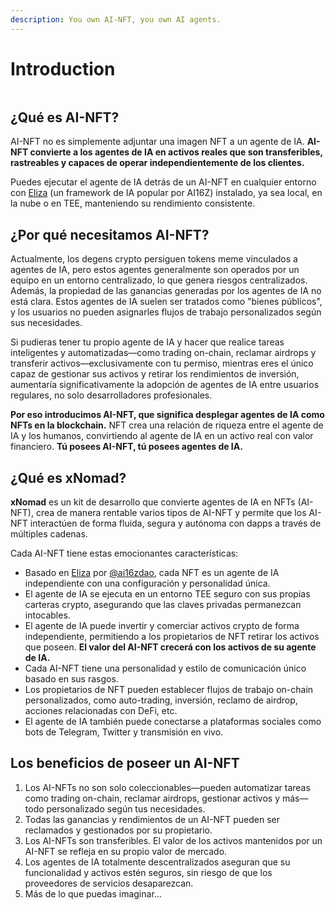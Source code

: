 ```yaml
---
description: You own AI-NFT, you own AI agents.
---
```


# Introduction

<figure><img src=".gitbook/assets/xnomad.png" alt=""><figcaption></figcaption></figure>

## ¿Qué es AI-NFT?

AI-NFT no es simplemente adjuntar una imagen NFT a un agente de IA. **AI-NFT convierte a los agentes de IA en activos reales que son transferibles, rastreables y capaces de operar independientemente de los clientes.**

Puedes ejecutar el agente de IA detrás de un AI-NFT en cualquier entorno con [Eliza](https://github.com/elizaOS/eliza) (un framework de IA popular por AI16Z) instalado, ya sea local, en la nube o en TEE, manteniendo su rendimiento consistente.

## ¿Por qué necesitamos AI-NFT?

Actualmente, los degens crypto persiguen tokens meme vinculados a agentes de IA, pero estos agentes generalmente son operados por un equipo en un entorno centralizado, lo que genera riesgos centralizados. Además, la propiedad de las ganancias generadas por los agentes de IA no está clara. Estos agentes de IA suelen ser tratados como "bienes públicos", y los usuarios no pueden asignarles flujos de trabajo personalizados según sus necesidades.

Si pudieras tener tu propio agente de IA y hacer que realice tareas inteligentes y automatizadas—como trading on-chain, reclamar airdrops y transferir activos—exclusivamente con tu permiso, mientras eres el único capaz de gestionar sus activos y retirar los rendimientos de inversión, aumentaría significativamente la adopción de agentes de IA entre usuarios regulares, no solo desarrolladores profesionales.

**Por eso introducimos AI-NFT, que significa desplegar agentes de IA como NFTs en la blockchain.** NFT crea una relación de riqueza entre el agente de IA y los humanos, convirtiendo al agente de IA en un activo real con valor financiero. **Tú posees AI-NFT, tú posees agentes de IA.**

## ¿Qué es xNomad?

**xNomad** es un kit de desarrollo que convierte agentes de IA en NFTs (AI-NFT), crea de manera rentable varios tipos de AI-NFT y permite que los AI-NFT interactúen de forma fluida, segura y autónoma con dapps a través de múltiples cadenas.

Cada AI-NFT tiene estas emocionantes características:

- Basado en [Eliza](https://github.com/elizaos/eliza) por [@ai16zdao](https://x.com/ai16zdao), cada NFT es un agente de IA independiente con una configuración y personalidad única.
- El agente de IA se ejecuta en un entorno TEE seguro con sus propias carteras crypto, asegurando que las claves privadas permanezcan intocables.
- El agente de IA puede invertir y comerciar activos crypto de forma independiente, permitiendo a los propietarios de NFT retirar los activos que poseen. **El valor del AI-NFT crecerá con los activos de su agente de IA.**
- Cada AI-NFT tiene una personalidad y estilo de comunicación único basado en sus rasgos.
- Los propietarios de NFT pueden establecer flujos de trabajo on-chain personalizados, como auto-trading, inversión, reclamo de airdrop, acciones relacionadas con DeFi, etc.
- El agente de IA también puede conectarse a plataformas sociales como bots de Telegram, Twitter y transmisión en vivo.

## Los beneficios de poseer un AI-NFT

1. Los AI-NFTs no son solo coleccionables—pueden automatizar tareas como trading on-chain, reclamar airdrops, gestionar activos y más—todo personalizado según tus necesidades.
2. Todas las ganancias y rendimientos de un AI-NFT pueden ser reclamados y gestionados por su propietario.
3. Los AI-NFTs son transferibles. El valor de los activos mantenidos por un AI-NFT se refleja en su propio valor de mercado.
4. Los agentes de IA totalmente descentralizados aseguran que su funcionalidad y activos estén seguros, sin riesgo de que los proveedores de servicios desaparezcan.
5. Más de lo que puedas imaginar...
